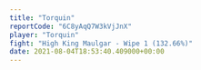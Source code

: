 ```yaml
---
title: "Torquin"
reportCode: "6C8yAqQ7W3kVjJnX"
player: "Torquin"
fight: "High King Maulgar - Wipe 1 (132.66%)"
date: 2021-08-04T18:53:40.409000+00:00
---
```

